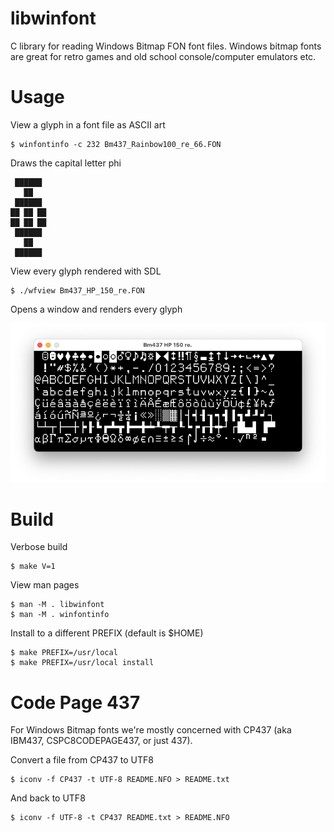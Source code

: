 libwinfont
==========

C library for reading Windows Bitmap FON font files. Windows bitmap
fonts are great for retro games and old school console/computer
emulators etc.

Usage
=====

View a glyph in a font file as ASCII art

    $ winfontinfo -c 232 Bm437_Rainbow100_re_66.FON

Draws the capital letter phi

     ██████
       ██
     ██████
    ██ ██ ██
    ██ ██ ██
     ██████
       ██
     ██████

View every glyph rendered with SDL

    $ ./wfview Bm437_HP_150_re.FON

Opens a window and renders every glyph

![wfview screenshot](./doc/wfview.png)

Build
=====

Verbose build

    $ make V=1

View man pages

    $ man -M . libwinfont
    $ man -M . winfontinfo

Install to a different PREFIX (default is $HOME)

    $ make PREFIX=/usr/local
    $ make PREFIX=/usr/local install

Code Page 437
=============

For Windows Bitmap fonts we're mostly concerned with CP437 (aka
IBM437, CSPC8CODEPAGE437, or just 437).

Convert a file from CP437 to UTF8

    $ iconv -f CP437 -t UTF-8 README.NFO > README.txt

And back to UTF8

    $ iconv -f UTF-8 -t CP437 README.txt > README.NFO
